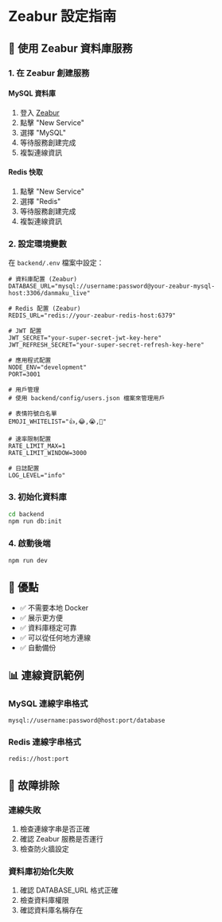 # Zeabur 設定指南

## 🚀 使用 Zeabur 資料庫服務

### 1. 在 Zeabur 創建服務

#### MySQL 資料庫
1. 登入 [Zeabur](https://zeabur.com)
2. 點擊 "New Service"
3. 選擇 "MySQL"
4. 等待服務創建完成
5. 複製連線資訊

#### Redis 快取
1. 點擊 "New Service"
2. 選擇 "Redis"
3. 等待服務創建完成
4. 複製連線資訊

### 2. 設定環境變數

在 `backend/.env` 檔案中設定：

```env
# 資料庫配置 (Zeabur)
DATABASE_URL="mysql://username:password@your-zeabur-mysql-host:3306/danmaku_live"

# Redis 配置 (Zeabur)
REDIS_URL="redis://your-zeabur-redis-host:6379"

# JWT 配置
JWT_SECRET="your-super-secret-jwt-key-here"
JWT_REFRESH_SECRET="your-super-secret-refresh-key-here"

# 應用程式配置
NODE_ENV="development"
PORT=3001

# 用戶管理
# 使用 backend/config/users.json 檔案來管理用戶

# 表情符號白名單
EMOJI_WHITELIST="👍,😂,😭,🎉"

# 速率限制配置
RATE_LIMIT_MAX=1
RATE_LIMIT_WINDOW=3000

# 日誌配置
LOG_LEVEL="info"
```

### 3. 初始化資料庫

```bash
cd backend
npm run db:init
```

### 4. 啟動後端

```bash
npm run dev
```

## 🎯 優點

- ✅ 不需要本地 Docker
- ✅ 展示更方便
- ✅ 資料庫穩定可靠
- ✅ 可以從任何地方連線
- ✅ 自動備份

## 📊 連線資訊範例

### MySQL 連線字串格式
```
mysql://username:password@host:port/database
```

### Redis 連線字串格式
```
redis://host:port
```

## 🔧 故障排除

### 連線失敗
1. 檢查連線字串是否正確
2. 確認 Zeabur 服務是否運行
3. 檢查防火牆設定

### 資料庫初始化失敗
1. 確認 DATABASE_URL 格式正確
2. 檢查資料庫權限
3. 確認資料庫名稱存在
